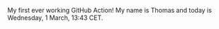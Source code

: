 My first ever working GitHub Action!
My name is Thomas and today is Wednesday, 1 March, 13:43 CET. 
